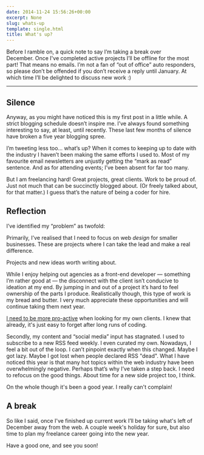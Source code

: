 ```yaml
---
date: 2014-11-24 15:56:26+00:00
excerpt: None
slug: whats-up
template: single.html
title: What's up?
---
```


Before I ramble on, a quick note to say I’m taking a break over December. Once I've completed active projects I’ll be offline for the most part! That means no emails. I’m not a fan of “out of office” auto responders, so please don’t be offended if you don’t receive a reply until January. At which time I’ll be delighted to discuss new work :)

* * *

## Silence

Anyway, as you might have noticed this is my first post in a little while. A strict blogging schedule doesn’t inspire me. I’ve always found something interesting to say, at least, until recently. These last few months of silence have broken a five year blogging spree.

I’m tweeting less too… what’s up? When it comes to keeping up to date with the industry I haven’t been making the same efforts I used to. Most of my favourite email newsletters are unjustly getting the “mark as read” sentence. And as for attending events; I’ve been absent for far too many.

But I am freelancing hard! Great projects, great clients. Work to be proud of. Just not much that can be succinctly blogged about. (Or freely talked about, for that matter.) I guess that’s the nature of being a coder for hire.

## Reflection

I’ve identified my “problem” as twofold:

Primarily, I’ve realised that I need to focus on web _design_ for smaller businesses. These are projects where I can take the lead and make a real difference.

Projects and new ideas worth writing about.

While I enjoy helping out agencies as a front-end developer — something I’m rather good at — the disconnect with the client isn’t conducive to ideation at my end. By jumping in and out of a project it’s hard to feel ownership of the parts I produce. Realistically though, this type of work is my bread and butter. I very much appreciate these opportunities and will continue taking them next year.

[I need to be more pro-active](/2014/06/02/work-as-a-freelancer/) when looking for my own clients. I knew that already, it's just easy to forget after long runs of coding.

Secondly, my content and “social media” input has stagnated. I used to subscribe to a new RSS feed weekly. I even curated my own. Nowadays, I feel a bit out of the loop. I can’t pinpoint exactly when this changed. Maybe I got lazy. Maybe I got lost when people declared RSS "dead". What I have noticed this year is that many hot topics within the web industry have been overwhelmingly negative. Perhaps that’s why I’ve taken a step back. I need to refocus on the good things. About time for a new side project too, I think.

On the whole though it's been a good year. I really can't complain!

## A break

So like I said, once I've finished up current work I’ll be taking what's left of December away from the web. A couple week's holiday for sure, but also time to plan my freelance career going into the new year.

Have a good one, and see you soon!
